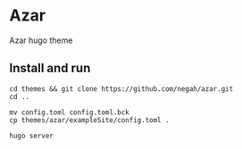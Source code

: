 # Azar

Azar hugo theme

## Install and run

```shell
cd themes && git clone https://github.com/negah/azar.git
cd ..

mv config.toml config.toml.bck   
cp themes/azar/exampleSite/config.toml .

hugo server
```
